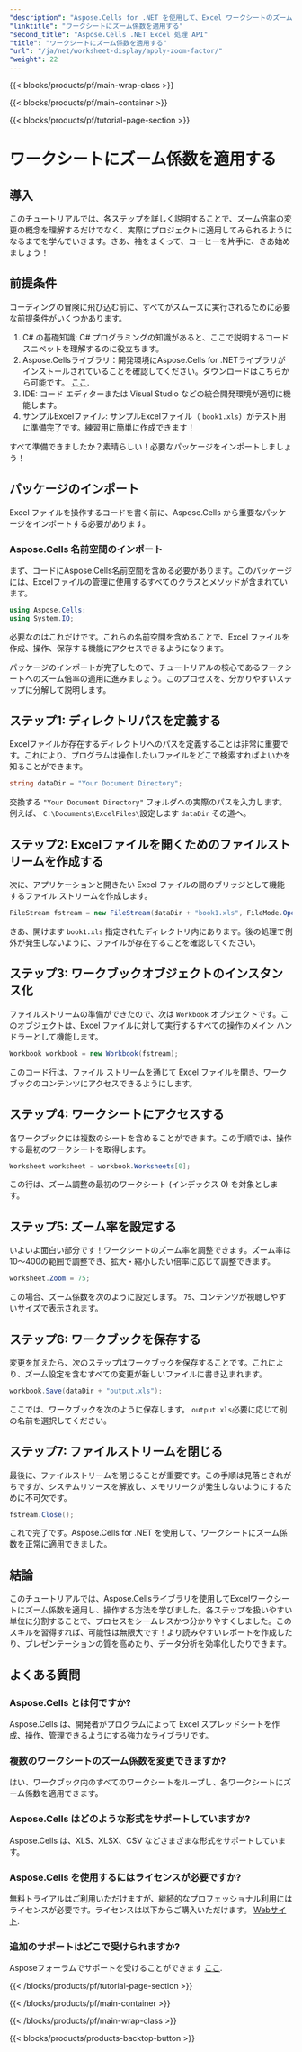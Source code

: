 ```yaml
---
"description": "Aspose.Cells for .NET を使用して、Excel ワークシートのズーム率を調整する方法を学びます。読みやすさとデータのプレゼンテーションを向上させるためのステップバイステップガイドです。"
"linktitle": "ワークシートにズーム係数を適用する"
"second_title": "Aspose.Cells .NET Excel 処理 API"
"title": "ワークシートにズーム係数を適用する"
"url": "/ja/net/worksheet-display/apply-zoom-factor/"
"weight": 22
---
```


{{< blocks/products/pf/main-wrap-class >}}

{{< blocks/products/pf/main-container >}}

{{< blocks/products/pf/tutorial-page-section >}}

# ワークシートにズーム係数を適用する

## 導入

このチュートリアルでは、各ステップを詳しく説明することで、ズーム倍率の変更の概念を理解するだけでなく、実際にプロジェクトに適用してみられるようになるまでを学んでいきます。さあ、袖をまくって、コーヒーを片手に、さあ始めましょう！

## 前提条件

コーディングの冒険に飛び込む前に、すべてがスムーズに実行されるために必要な前提条件がいくつかあります。

1. C# の基礎知識: C# プログラミングの知識があると、ここで説明するコード スニペットを理解するのに役立ちます。
2. Aspose.Cellsライブラリ：開発環境にAspose.Cells for .NETライブラリがインストールされていることを確認してください。ダウンロードはこちらから可能です。 [ここ](https://releases。aspose.com/cells/net/).
3. IDE: コード エディターまたは Visual Studio などの統合開発環境が適切に機能します。
4. サンプルExcelファイル: サンプルExcelファイル（ `book1.xls`）がテスト用に準備完了です。練習用に簡単に作成できます！

すべて準備できましたか？素晴らしい！必要なパッケージをインポートしましょう！

## パッケージのインポート

Excel ファイルを操作するコードを書く前に、Aspose.Cells から重要なパッケージをインポートする必要があります。 

### Aspose.Cells 名前空間のインポート

まず、コードにAspose.Cells名前空間を含める必要があります。このパッケージには、Excelファイルの管理に使用するすべてのクラスとメソッドが含まれています。

```csharp
using Aspose.Cells;
using System.IO;
```

必要なのはこれだけです。これらの名前空間を含めることで、Excel ファイルを作成、操作、保存する機能にアクセスできるようになります。

パッケージのインポートが完了したので、チュートリアルの核心であるワークシートへのズーム倍率の適用に進みましょう。このプロセスを、分かりやすいステップに分解して説明します。

## ステップ1: ディレクトリパスを定義する

Excelファイルが存在するディレクトリへのパスを定義することは非常に重要です。これにより、プログラムは操作したいファイルをどこで検索すればよいかを知ることができます。

```csharp
string dataDir = "Your Document Directory";
```

交換する `"Your Document Directory"` フォルダへの実際のパスを入力します。例えば、 `C:\Documents\ExcelFiles\`設定します `dataDir` その道へ。

## ステップ2: Excelファイルを開くためのファイルストリームを作成する

次に、アプリケーションと開きたい Excel ファイルの間のブリッジとして機能するファイル ストリームを作成します。

```csharp
FileStream fstream = new FileStream(dataDir + "book1.xls", FileMode.Open);
```

さあ、開けます `book1.xls` 指定されたディレクトリ内にあります。後の処理で例外が発生しないように、ファイルが存在することを確認してください。

## ステップ3: ワークブックオブジェクトのインスタンス化

ファイルストリームの準備ができたので、次は `Workbook` オブジェクトです。このオブジェクトは、Excel ファイルに対して実行するすべての操作のメイン ハンドラーとして機能します。

```csharp
Workbook workbook = new Workbook(fstream);
```

このコード行は、ファイル ストリームを通じて Excel ファイルを開き、ワークブックのコンテンツにアクセスできるようにします。

## ステップ4: ワークシートにアクセスする

各ワークブックには複数のシートを含めることができます。この手順では、操作する最初のワークシートを取得します。

```csharp
Worksheet worksheet = workbook.Worksheets[0];
```

この行は、ズーム調整の最初のワークシート (インデックス 0) を対象とします。

## ステップ5: ズーム率を設定する

いよいよ面白い部分です！ワークシートのズーム率を調整できます。ズーム率は10～400の範囲で調整でき、拡大・縮小したい倍率に応じて調整できます。

```csharp
worksheet.Zoom = 75;
```

この場合、ズーム係数を次のように設定します。 `75`、コンテンツが視聴しやすいサイズで表示されます。

## ステップ6: ワークブックを保存する

変更を加えたら、次のステップはワークブックを保存することです。これにより、ズーム設定を含むすべての変更が新しいファイルに書き込まれます。

```csharp
workbook.Save(dataDir + "output.xls");
```

ここでは、ワークブックを次のように保存します。 `output.xls`必要に応じて別の名前を選択してください。

## ステップ7: ファイルストリームを閉じる

最後に、ファイルストリームを閉じることが重要です。この手順は見落とされがちですが、システムリソースを解放し、メモリリークが発生しないようにするために不可欠です。

```csharp
fstream.Close();
```

これで完了です。Aspose.Cells for .NET を使用して、ワークシートにズーム係数を正常に適用できました。 

## 結論

このチュートリアルでは、Aspose.Cellsライブラリを使用してExcelワークシートにズーム係数を適用し、操作する方法を学びました。各ステップを扱いやすい単位に分割することで、プロセスをシームレスかつ分かりやすくしました。このスキルを習得すれば、可能性は無限大です！より読みやすいレポートを作成したり、プレゼンテーションの質を高めたり、データ分析を効率化したりできます。

## よくある質問

### Aspose.Cells とは何ですか?  
Aspose.Cells は、開発者がプログラムによって Excel スプレッドシートを作成、操作、管理できるようにする強力なライブラリです。

### 複数のワークシートのズーム係数を変更できますか?  
はい、ワークブック内のすべてのワークシートをループし、各ワークシートにズーム係数を適用できます。

### Aspose.Cells はどのような形式をサポートしていますか?  
Aspose.Cells は、XLS、XLSX、CSV などさまざまな形式をサポートしています。

### Aspose.Cells を使用するにはライセンスが必要ですか?  
無料トライアルはご利用いただけますが、継続的なプロフェッショナル利用にはライセンスが必要です。ライセンスは以下からご購入いただけます。 [Webサイト](https://purchase。aspose.com/buy).

### 追加のサポートはどこで受けられますか?  
Asposeフォーラムでサポートを受けることができます [ここ](https://forum。aspose.com/c/cells/9).



{{< /blocks/products/pf/tutorial-page-section >}}

{{< /blocks/products/pf/main-container >}}

{{< /blocks/products/pf/main-wrap-class >}}

{{< blocks/products/products-backtop-button >}}
